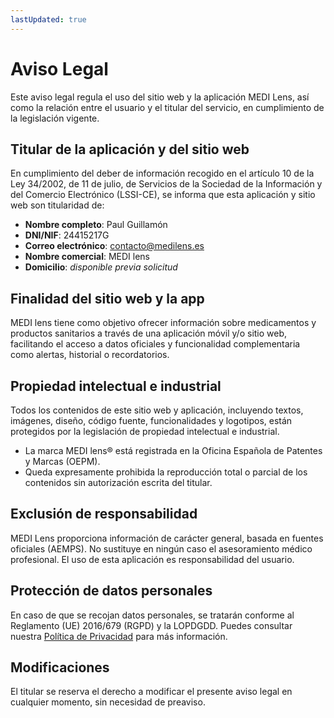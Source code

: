 ```yaml
---
lastUpdated: true
---
```


# Aviso Legal

Este aviso legal regula el uso del sitio web y la aplicación MEDI Lens, así como la relación entre el usuario y el titular del servicio, en cumplimiento de la legislación vigente.

## Titular de la aplicación y del sitio web

En cumplimiento del deber de información recogido en el artículo 10 de la Ley 34/2002, de 11 de julio, de Servicios de la Sociedad de la Información y del Comercio Electrónico (LSSI-CE), se informa que esta aplicación y sitio web son titularidad de:

- **Nombre completo**: Paul Guillamón
- **DNI/NIF**: 24415217G
- **Correo electrónico**: <contacto@medilens.es>
- **Nombre comercial**: MEDI lens
- **Domicilio**: <em>disponible previa solicitud</em>

## Finalidad del sitio web y la app

<span class="logo-colored">MEDI lens</span> tiene como objetivo ofrecer información sobre medicamentos y productos sanitarios a través de una aplicación móvil y/o sitio web, facilitando el acceso a datos oficiales y funcionalidad complementaria como alertas, historial o recordatorios.

## Propiedad intelectual e industrial

Todos los contenidos de este sitio web y aplicación, incluyendo textos, imágenes, diseño, código fuente, funcionalidades y logotipos, están protegidos por la legislación de propiedad intelectual e industrial.

- La marca <span class="logo-colored">MEDI lens</span>® está registrada en la Oficina Española de Patentes y Marcas (OEPM).
- Queda expresamente prohibida la reproducción total o parcial de los contenidos sin autorización escrita del titular.

## Exclusión de responsabilidad

MEDI Lens proporciona información de carácter general, basada en fuentes oficiales (AEMPS). No sustituye en ningún caso el asesoramiento médico profesional. El uso de esta aplicación es responsabilidad del usuario.

## Protección de datos personales

En caso de que se recojan datos personales, se tratarán conforme al Reglamento (UE) 2016/679 (RGPD) y la LOPDGDD. Puedes consultar nuestra [Política de Privacidad](/politica-privacidad) para más información.

## Modificaciones

El titular se reserva el derecho a modificar el presente aviso legal en cualquier momento, sin necesidad de preaviso.
